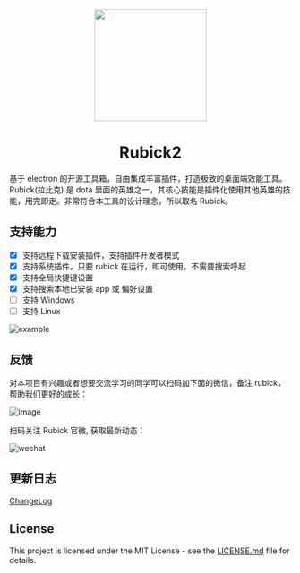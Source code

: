 <div align= "center">
<img align="center" width=200 src="https://user-images.githubusercontent.com/21073039/128333805-73e086f0-5523-46a3-a096-cba80b904c46.png" />
</div>


<div align= "center">
 <h1>Rubick2</h1>
</div>
基于 electron 的开源工具箱，自由集成丰富插件，打造极致的桌面端效能工具。Rubick(拉比克) 是 dota 里面的英雄之一，其核心技能是插件化使用其他英雄的技能，用完即走。非常符合本工具的设计理念，所以取名 Rubick。

## 支持能力
- [x] 支持远程下载安装插件，支持插件开发者模式
- [x] 支持系统插件，只要 rubick 在运行，即可使用，不需要搜索呼起
- [x] 支持全局快捷键设置
- [x] 支持搜索本地已安装 app 或 偏好设置
- [ ] 支持 Windows
- [ ] 支持 Linux

![example](https://p6-juejin.byteimg.com/tos-cn-i-k3u1fbpfcp/24d1bc95eac9451db26e4312e099bd01~tplv-k3u1fbpfcp-watermark.image)

## 反馈
对本项目有兴趣或者想要交流学习的同学可以扫码加下面的微信，备注 rubick，帮助我们更好的成长：

![image](https://user-images.githubusercontent.com/21073039/127327603-9796f246-ee4b-4950-a69d-ce3205ec9569.png)

扫码关注 Rubick 官微, 获取最新动态：

![wechat](https://z3.ax1x.com/2021/09/26/4yRpN9.jpg)

## 更新日志
[ChangeLog](https://github.com/clouDr-f2e/rubick/blob/master/CHANGELOG.md)

## License
This project is licensed under the MIT License - see the [LICENSE.md](https://github.com/clouDr-f2e/rubick/blob/master/LICENSE) file for details.

